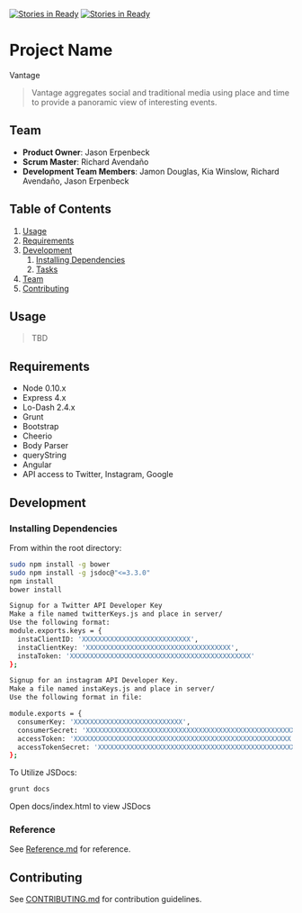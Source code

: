[![Stories in Ready](https://badge.waffle.io/EXPLOSIVE-FALCON/Global-View.png?label=ready&title=Ready)](https://waffle.io/EXPLOSIVE-FALCON/Global-View)
[![Stories in Ready](https://badge.waffle.io/explosive-falcon/global-view.png?label=ready&title=Ready)](https://waffle.io/explosive-falcon/global-view)
# Project Name
Vantage
> Vantage aggregates social and traditional media using place and time to provide a panoramic view of interesting events.

## Team

  - __Product Owner__: Jason Erpenbeck
  - __Scrum Master__: Richard Avendaño
  - __Development Team Members__: Jamon Douglas, Kia Winslow, Richard Avendaño, Jason Erpenbeck
  
## Table of Contents

1. [Usage](#Usage)
1. [Requirements](#requirements)
1. [Development](#development)
    1. [Installing Dependencies](#installing-dependencies)
    1. [Tasks](#tasks)
1. [Team](#team)
1. [Contributing](#contributing)

## Usage

> TBD

## Requirements

- Node 0.10.x
- Express 4.x
- Lo-Dash 2.4.x
- Grunt
- Bootstrap
- Cheerio
- Body Parser
- queryString
- Angular
- API access to Twitter, Instagram, Google

## Development

### Installing Dependencies

From within the root directory:

```sh
sudo npm install -g bower
sudo npm install -g jsdoc@"<=3.3.0"
npm install
bower install

Signup for a Twitter API Developer Key
Make a file named twitterKeys.js and place in server/
Use the following format:
module.exports.keys = {
  instaClientID: 'XXXXXXXXXXXXXXXXXXXXXXXXXXX',
  instaClientKey: 'XXXXXXXXXXXXXXXXXXXXXXXXXXXXXXXXXXXX',
  instaToken: 'XXXXXXXXXXXXXXXXXXXXXXXXXXXXXXXXXXXXXXXXXXXXX'
};

Signup for an instagram API Developer Key.
Make a file named instaKeys.js and place in server/
Use the following format in file: 

module.exports = {
  consumerKey: 'XXXXXXXXXXXXXXXXXXXXXXXXXXX',
  consumerSecret: 'XXXXXXXXXXXXXXXXXXXXXXXXXXXXXXXXXXXXXXXXXXXXXXXXXXXXXX',
  accessToken: 'XXXXXXXXXXXXXXXXXXXXXXXXXXXXXXXXXXXXXXXXXXXXXXXXXXXXXX',
  accessTokenSecret: 'XXXXXXXXXXXXXXXXXXXXXXXXXXXXXXXXXXXXXXXXXXXXXXXXXXXXXX'
};

```

To Utilize JSDocs:
```sh
grunt docs
```
Open docs/index.html to view JSDocs



### Reference 

See [Reference.md](https://github.com/EXPLOSIVE-FALCON/Global-View/blob/master/reference.md) for reference.

<!-- ### Roadmap

View the project roadmap [here](LINK_TO_PROJECT_ISSUES) -->


## Contributing

See [CONTRIBUTING.md](CONTRIBUTING.md) for contribution guidelines.
